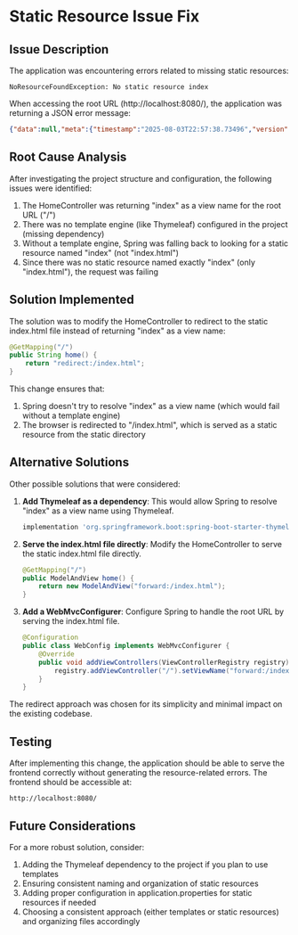 # Static Resource Issue Fix

## Issue Description

The application was encountering errors related to missing static resources:

```
NoResourceFoundException: No static resource index
```

When accessing the root URL (http://localhost:8080/), the application was returning a JSON error message:

```json
{"data":null,"meta":{"timestamp":"2025-08-03T22:57:38.73496","version":"1.0"},"errors":[{"code":"INTERNAL_SERVER_ERROR","message":"An error occurred"}]}
```

## Root Cause Analysis

After investigating the project structure and configuration, the following issues were identified:

1. The HomeController was returning "index" as a view name for the root URL ("/")
2. There was no template engine (like Thymeleaf) configured in the project (missing dependency)
3. Without a template engine, Spring was falling back to looking for a static resource named "index" (not "index.html")
4. Since there was no static resource named exactly "index" (only "index.html"), the request was failing

## Solution Implemented

The solution was to modify the HomeController to redirect to the static index.html file instead of returning "index" as a view name:

```java
@GetMapping("/")
public String home() {
    return "redirect:/index.html";
}
```

This change ensures that:
1. Spring doesn't try to resolve "index" as a view name (which would fail without a template engine)
2. The browser is redirected to "/index.html", which is served as a static resource from the static directory

## Alternative Solutions

Other possible solutions that were considered:

1. **Add Thymeleaf as a dependency**: This would allow Spring to resolve "index" as a view name using Thymeleaf.
   ```gradle
   implementation 'org.springframework.boot:spring-boot-starter-thymeleaf'
   ```

2. **Serve the index.html file directly**: Modify the HomeController to serve the static index.html file directly.
   ```java
   @GetMapping("/")
   public ModelAndView home() {
       return new ModelAndView("forward:/index.html");
   }
   ```

3. **Add a WebMvcConfigurer**: Configure Spring to handle the root URL by serving the index.html file.
   ```java
   @Configuration
   public class WebConfig implements WebMvcConfigurer {
       @Override
       public void addViewControllers(ViewControllerRegistry registry) {
           registry.addViewController("/").setViewName("forward:/index.html");
       }
   }
   ```

The redirect approach was chosen for its simplicity and minimal impact on the existing codebase.

## Testing

After implementing this change, the application should be able to serve the frontend correctly without generating the resource-related errors. The frontend should be accessible at:

```
http://localhost:8080/
```

## Future Considerations

For a more robust solution, consider:

1. Adding the Thymeleaf dependency to the project if you plan to use templates
2. Ensuring consistent naming and organization of static resources
3. Adding proper configuration in application.properties for static resources if needed
4. Choosing a consistent approach (either templates or static resources) and organizing files accordingly